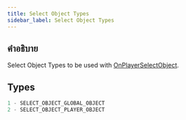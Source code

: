 ```yaml
---
title: Select Object Types
sidebar_label: Select Object Types
---
```


## คำอธิบาย

Select Object Types to be used with [OnPlayerSelectObject](../callbacks/OnPlayerSelectObject).

## Types

```c
1 - SELECT_OBJECT_GLOBAL_OBJECT
2 - SELECT_OBJECT_PLAYER_OBJECT
```

